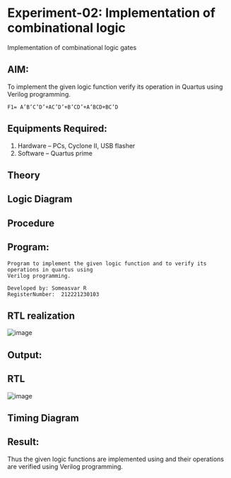 # Experiment-02: Implementation of combinational logic
Implementation of combinational logic gates
 
## AIM:
To implement the given logic function verify its operation in Quartus using Verilog programming.
```
F1= A’B’C’D’+AC’D’+B’CD’+A’BCD+BC’D
```
 
 
 
## Equipments Required:
1. Hardware – PCs, Cyclone II, USB flasher
2. Software – Quartus prime


## Theory
 

## Logic Diagram

## Procedure

## Program:
```
Program to implement the given logic function and to verify its operations in quartus using
Verilog programming.

Developed by: Someasvar R
RegisterNumber:  212221230103
```
## RTL realization
![image](https://github.com/SOMEASVAR/Experiment--02-Implementation-of-combinational-logic-/assets/93434149/d395b283-1d45-4a3c-8a9a-cf8cbda4b891)


## Output:
## RTL
![image](https://github.com/SOMEASVAR/Experiment--02-Implementation-of-combinational-logic-/assets/93434149/1060774b-9df0-450f-8eec-6d6405cb2202)


## Timing Diagram
## Result:
Thus the given logic functions are implemented using  and their operations are verified using Verilog programming.
